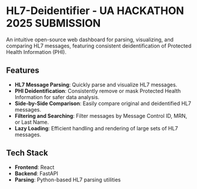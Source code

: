 # HL7-Deidentifier - UA HACKATHON 2025 SUBMISSION

An intuitive open-source web dashboard for parsing, visualizing, and comparing HL7 messages, featuring consistent deidentification of Protected Health Information (PHI).

## Features

- **HL7 Message Parsing**: Quickly parse and visualize HL7 messages.
- **PHI Deidentification**: Consistently remove or mask Protected Health Information for safer data analysis.
- **Side-by-Side Comparison**: Easily compare original and deidentified HL7 messages.
- **Filtering and Searching**: Filter messages by Message Control ID, MRN, or Last Name.
- **Lazy Loading**: Efficient handling and rendering of large sets of HL7 messages.

## Tech Stack

- **Frontend**: React
- **Backend**: FastAPI
- **Parsing**: Python-based HL7 parsing utilities

